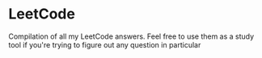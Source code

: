 # LeetCode
Compilation of all my LeetCode answers. Feel free to use them as a study tool if you're trying to figure out any question in particular
